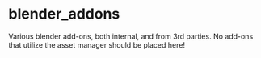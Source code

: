 # blender_addons
Various blender add-ons, both internal, and from 3rd parties.  No add-ons that utilize the asset manager should be placed here!
